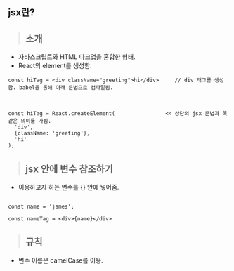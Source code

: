 ## jsx란?

> ## 소개

- 자바스크립트와 HTML 마크업을 혼합한 형태.
- React의 element를 생성함.

```
const hiTag = <div className="greeting">hi</div>     // div 태그를 생성함. babel을 통해 아래 문법으로 컴파일됨.



const hiTag = React.createElement(                << 상단의 jsx 문법과 똑같은 의미를 가짐.
  'div',
  {className: 'greeting'},
  'hi'
);

```

> ## jsx 안에 변수 참조하기

- 이용하고자 하는 변수를 {} 안에 넣어줌.

```

const name = 'james';

const nameTag = <div>{name}</div>

```

> ## 규칙
- 변수 이름은 camelCase를 이용.
